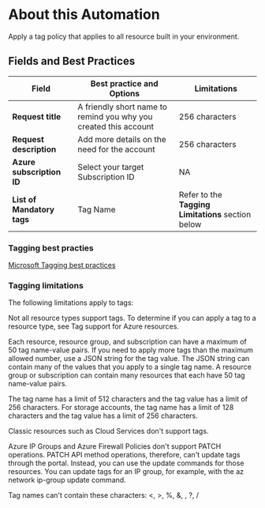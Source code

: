 # About this Automation

Apply a tag policy that applies to all resource built in your environment.


## Fields and Best Practices

| Field         | Best practice and Options      | Limitations |
| ------------- | --------------------------------- |-|
| **Request title**       | A friendly short name to remind you why you created this account         | 256 characters|
| **Request description**        | Add more details on the need for the account          |256 characters |
| **Azure subscription ID** | Select your target Subscription ID | NA |
| **List of Mandatory tags** | Tag Name  | Refer to the **Tagging Limitations** section below |


### Tagging best practies

[Microsoft Tagging best practices](https://learn.microsoft.com/en-us/azure/cloud-adoption-framework/ready/azure-best-practices/naming-and-tagging)

### Tagging limitations

The following limitations apply to tags:

Not all resource types support tags. To determine if you can apply a tag to a resource type, see Tag support for Azure resources.

Each resource, resource group, and subscription can have a maximum of 50 tag name-value pairs. If you need to apply more tags than the maximum allowed number, use a JSON string for the tag value. The JSON string can contain many of the values that you apply to a single tag name. A resource group or subscription can contain many resources that each have 50 tag name-value pairs.

The tag name has a limit of 512 characters and the tag value has a limit of 256 characters. For storage accounts, the tag name has a limit of 128 characters and the tag value has a limit of 256 characters.

Classic resources such as Cloud Services don't support tags.

Azure IP Groups and Azure Firewall Policies don't support PATCH operations. PATCH API method operations, therefore, can't update tags through the portal. Instead, you can use the update commands for those resources. You can update tags for an IP group, for example, with the az network ip-group update command.

Tag names can't contain these characters: <, >, %, &, \, ?, /


